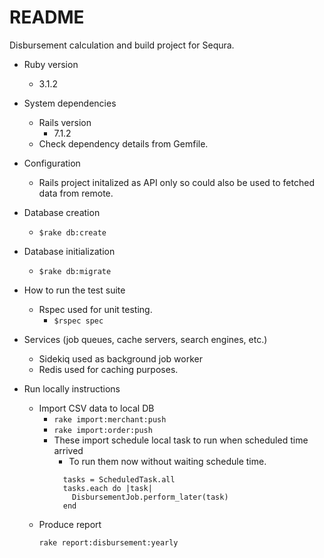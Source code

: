 # README

Disbursement calculation and build project for Sequra.

* Ruby version
  * 3.1.2

* System dependencies
  * Rails version
    * 7.1.2
  * Check dependency details from Gemfile.

* Configuration
  * Rails project initalized as API only so could also be used to fetched data from remote.

* Database creation
  * ```$rake db:create```
  
* Database initialization
  * ```$rake db:migrate```

* How to run the test suite
  * Rspec used for unit testing.
    * ```$rspec spec```

* Services (job queues, cache servers, search engines, etc.)
  * Sidekiq used as background job worker
  * Redis used for caching purposes.

* Run locally instructions
  * Import CSV data to local DB
    * ```rake import:merchant:push```
    * ```rake import:order:push```
    * These import schedule local task to run when scheduled time arrived
      * To run them now without waiting schedule time.
      ```
        tasks = ScheduledTask.all 
        tasks.each do |task|
          DisbursementJob.perform_later(task)
        end
      ```
  * Produce report
    ```
    rake report:disbursement:yearly
    ```
